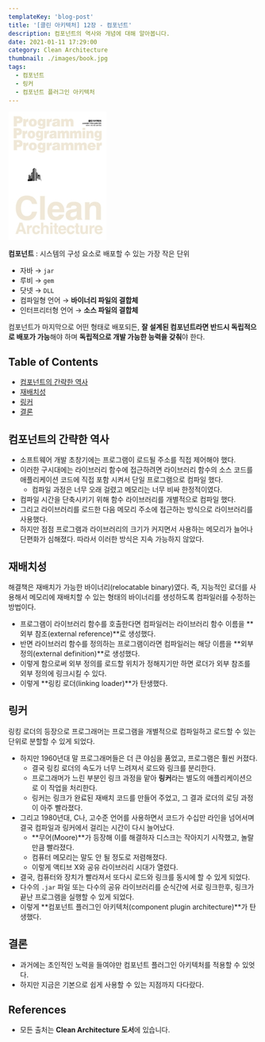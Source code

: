 ```yaml
---
templateKey: 'blog-post'
title: '[클린 아키텍처] 12장 - 컴포넌트'
description: 컴포넌트의 역사와 개념에 대해 알아봅니다.
date: 2021-01-11 17:29:00
category: Clean Architecture
thumbnail: ./images/book.jpg
tags:
  - 컴포넌트
  - 링커
  - 컴포넌트 플러그인 아키텍처
---
```


![2020_retro_thumbnail](./images/book.jpg)

**컴포넌트** : 시스템의 구성 요소로 배포할 수 있는 가장 작은 단위

- 자바 → `jar`
- 루비 → `gem`
- 닷넷 → `DLL`
- 컴파일형 언어 → **바이너리 파일의 결합체**
- 인터프리터형 언어 → **소스 파일의 결합체**

컴포넌트가 마지막으로 어떤 형태로 배포되든, **잘 설계된 컴포넌트라면 반드시 독립적으로 배포가 가능**해야 하며 **독립적으로 개발 가능한 능력을 갖춰**야 한다.

## Table of Contents

- [컴포넌트의 간략한 역사](#컴포넌트의-간략한-역사)
- [재배치성](#재배치성)
- [링커](#링커)
- [결론](#결론)

## 컴포넌트의 간략한 역사

- 소프트웨어 개발 초창기에는 프로그램이 로드될 주소를 직접 제어해야 했다.
- 이러한 구시대에는 라이브러리 함수에 접근하려면 라이브러리 함수의 소스 코드를 애플리케이션 코드에 직접 포함 시켜서 단일 프로그램으로 컴파일 했다.
  - 컴파일 과정은 너무 오래 걸렸고 메모리는 너무 비싸 한정적이였다.
- 컴파일 시간을 단축시키기 위해 함수 라이브러리를 개별적으로 컴파일 했다.
- 그리고 라이브러리를 로드한 다음 메모리 주소에 접근하는 방식으로 라이브러리를 사용했다.
- 하지만 점점 프로그램과 라이브러리의 크기가 커지면서 사용하는 메모리가 늘어나 단편화가 심해졌다. 따라서 이러한 방식은 지속 가능하지 않았다.

## 재배치성

해결책은 재배치가 가능한 바이너리(relocatable binary)였다. 즉, 지능적인 로더를 사용해서 메모리에 재배치할 수 있는 형태의 바이너리를 생성하도록 컴파일러를 수정하는 방법이다.

- 프로그램이 라이브러리 함수를 호출한다면 컴파일러는 라이브러리 함수 이름을 **외부 참조(external reference)**로 생성했다.
- 반면 라이브러리 함수를 정의하는 프로그램이라면 컴파일러는 해당 이름을 **외부 정의(external definition)**로 생성했다.
- 이렇게 함으로써 외부 정의를 로드할 위치가 정해지기만 하면 로더가 외부 참조를 외부 정의에 링크시킬 수 있다.
- 이렇게 **링킹 로더(linking loader)**가 탄생했다.

## 링커

링킹 로더의 등장으로 프로그래머는 프로그램을 개별적으로 컴파일하고 로드할 수 있는 단위로 분할할 수 있게 되었다.

- 하지만 1960년대 말 프로그래머들은 더 큰 야심을 품었고, 프로그램은 훨씬 커졌다.
  - 결국 링킹 로더의 속도가 너무 느려져서 로드와 링크를 분리한다.
  - 프로그래머가 느린 부분인 링크 과정을 맡아 **링커**라는 별도의 애플리케이션으로 이 작업을 처리한다.
  - 링커는 링크가 완료된 재배치 코드를 만들어 주었고, 그 결과 로더의 로딩 과정이 아주 빨라졌다.
- 그리고 1980년대, C나, 고수준 언어를 사용하면서 코드가 수십만 라인을 넘어서며 결국 컴파일과 링커에서 걸리는 시간이 다시 늘어났다.
  - **무어(Moore)**가 등장해 이를 해결하자 디스크는 작아지기 시작했고, 놀랄 만큼 빨라졌다.
  - 컴퓨터 메모리는 말도 안 될 정도로 저렴해졌다.
  - 이렇게 액티브 X와 공유 라이브러리 시대가 열렸다.
- 결국, 컴퓨터와 장치가 빨라져서 또다시 로드와 링크를 동시에 할 수 있게 되었다.
- 다수의 `.jar` 파일 또는 다수의 공유 라이브러리를 순식간에 서로 링크한후, 링크가 끝난 프로그램을 실행할 수 있게 되었다.
- 이렇게 **컴포넌트 플러그인 아키텍처(component plugin architecture)**가 탄생했다.

## 결론

- 과거에는 초인적인 노력을 들여야만 컴포넌트 플러그인 아키텍처를 적용할 수 있엇다.
- 하지만 지금은 기본으로 쉽게 사용할 수 있는 지점까지 다다랐다.

## References

- 모든 출처는 **Clean Architecture 도서**에 있습니다.
